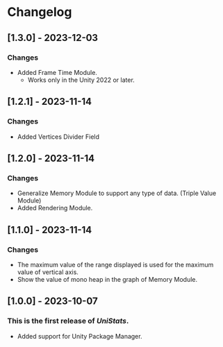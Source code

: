 ﻿# Changelog

## [1.3.0] - 2023-12-03
### Changes
- Added Frame Time Module.
  - Works only in the Unity 2022 or later.

## [1.2.1] - 2023-11-14
### Changes
- Added Vertices Divider Field

## [1.2.0] - 2023-11-14
### Changes
- Generalize Memory Module to support any type of data. (Triple Value Module)
- Added Rendering Module.

## [1.1.0] - 2023-11-14
### Changes
- The maximum value of the range displayed is used for the maximum value of vertical axis.
- Show the value of mono heap in the graph of Memory Module.

## [1.0.0] - 2023-10-07
### This is the first release of *UniStats*.
- Added support for Unity Package Manager.
